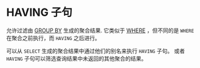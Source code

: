 # HAVING 子句

允许过滤由 [GROUP BY](https://clickhouse.com/docs/zh/sql-reference/statements/select/group-by) 生成的聚合结果. 它类似于 [WHERE](https://clickhouse.com/docs/zh/sql-reference/statements/select/where) ，但不同的是 `WHERE` 在聚合之前执行，而 `HAVING` 之后进行。

可以从 `SELECT` 生成的聚合结果中通过他们的别名来执行 `HAVING` 子句。 或者 `HAVING` 子句可以筛选查询结果中未返回的其他聚合的结果。